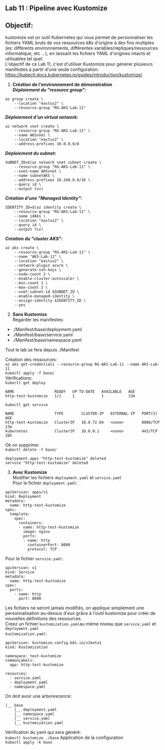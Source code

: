 ## Lab 11 : Pipeline avec Kustomize
## Objectif:
kustomize est un outil Kubernetes qui vous permet de personnaliser les fichiers YAML bruts de vos ressources k8s d'origine à des fins multiples (ex: différents environnements, différentes variables/répliques/ressources informatique, etc ...), en laissant les fichiers YAML d'origines intacts et utilisables tel quel.<br>
L'objectif de ce Lab 11, c'est d'utiliser Kustomize pour générer plusieurs manifestes à partir d'une seule configuration. <br>
https://kubectl.docs.kubernetes.io/guides/introduction/kustomize/
1. **Création de l'environnement de démonstration** <br>
**_Déploiement du "resource group":_**
```
az group create \
    --location "eastus2" \
    --resource-group "RG-AKS-Lab-11"
```
**_Déploiement d'un virtual network:_**
```
az network vnet create \
    --resource-group "RG-AKS-Lab-11" \
    --name AKSvnet \
    --location "eastus2" \
    --address-prefixes 10.0.0.0/8
```
**_Déploiement du subnet_:**
```
SUBNET_ID=$(az network vnet subnet create \
    --resource-group "RG-AKS-Lab-11" \
    --vnet-name AKSvnet \
    --name subnetAKS \
    --address-prefixes 10.240.0.0/16 \
    --query id \
    --output tsv)
```
**_Création d'une "Managed Identity":_**
```
IDENTITY_ID=$(az identity create \
    --resource-group "RG-AKS-Lab-11" \
    --name idAks \
    --location "eastus2" \
    --query id \
    --output tsv)
```
**_Création du "cluster AKS":_**
```
az aks create \
    --resource-group "RG-AKS-Lab-11" \
    --name "AKS-Lab-11" \
    --location "eastus2" \
    --network-plugin azure \
    --generate-ssh-keys \
    --node-count 2 \
    --enable-cluster-autoscaler \
    --min-count 1 \
    --max-count 3 \
    --vnet-subnet-id $SUBNET_ID \
    --enable-managed-identity \
    --assign-identity $IDENTITY_ID \
    --yes
```
2. **Sans Kustomize** <br>
Regarder les manifestes:<br>
- ./Manifest/base/deployment.yaml
- ./Manifest/base/service.yaml
- ./Manifest/base/namespace.yaml

Tout le lab se fera depuis ./Manifest

Création des ressources:<br>
`az aks get-credentials --resource-group RG-AKS-Lab-11 --name AKS-Lab-11`<br>
`kubectl apply -f base/`<br>
Vérifications:<br>
`kubectl get deploy`<br>
```
NAME                  READY   UP-TO-DATE   AVAILABLE   AGE
http-test-kustomize   1/1     1            1           13m
```
`kubectl get service`<br>
```
NAME                  TYPE        CLUSTER-IP   EXTERNAL-IP   PORT(S)    AGE
http-test-kustomize   ClusterIP   10.0.72.84   <none>        8080/TCP   13m
kubernetes            ClusterIP   10.0.0.1     <none>        443/TCP    20h
```
Ok on supprime:<br>
`kubectl delete -f base/`
```
deployment.apps "http-test-kustomize" deleted
service "http-test-kustomize" deleted
```
3. **Avec Kustomize**<br>
Modifier les fichiers `deployment.yaml` et `service.yaml`<br>
Pour le fichier `deployment.yaml`:<br>
```
apiVersion: apps/v1
kind: Deployment
metadata:
  name: http-test-kustomize
spec:
  template:
    spec:
      containers:
      - name: http-test-kustomize
        image: nginx
        ports:
        - name: http
          containerPort: 8080
          protocol: TCP
```
Pour le fichier `service.yaml`:<br>
```
apiVersion: v1
kind: Service
metadata:
  name: http-test-kustomize
spec:
  ports:
    - name: http
      port: 8080
```
Les fichiers ne seront jamais modifiés, on applique simplement une personnalisation au-dessus d'eux grâce à l'outil kustomize pour créer de nouvelles définitions des ressources.<br>
Creez un fichier `kustomization.yaml`au même niveau que `service.yaml` et `deployment.yaml`<br>
`kustomization.yaml`:<br>
```
apiVersion: kustomize.config.k8s.io/v1beta1
kind: Kustomization

namespace: test-kustomize
commonLabels:
  app: http-test-kustomize

resources:
  - service.yaml
  - deployment.yaml
  - namespace.yaml
```
On doit avoir une arborescence:<br>
```
|__ base
    |__ deployment.yaml
    |__ namespace.yaml
    |__ service.yaml
    |__ kustomization.yaml
```
Vérification du yaml qui sera généré:<br>
`kubectl kustomize ./base`
Application de la configuration<br>
`kubectl apply -k base`



